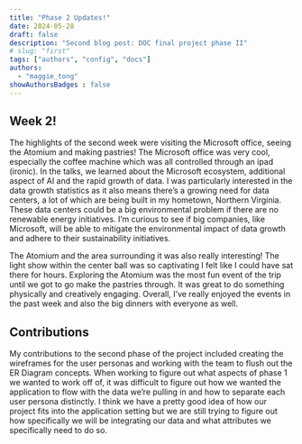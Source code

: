 ```yaml
---
title: "Phase 2 Updates!"
date: 2024-05-28
draft: false
description: "Second blog post: DOC final project phase II"
# slug: "first"
tags: ["authors", "config", "docs"]
authors:
  - "maggie_tong"
showAuthorsBadges : false
---
```



## Week 2!
The highlights of the second week were visiting the Microsoft office, seeing the Atomium and making pastries! The Microsoft office was very cool, especially the coffee machine which was all controlled through an ipad (ironic). In the talks, we learned about the Microsoft ecosystem, additional aspect of AI and the rapid growth of data. I was particularly interested in the data growth statistics as it also means there’s a growing need for data centers, a lot of which are being built in my hometown, Northern Virginia. These data centers could be a big environmental problem if there are no renewable energy initiatives. I’m curious to see if big companies, like Microsoft, will be able to mitigate the environmental impact of data growth and adhere to their sustainability initiatives.

The Atomium and the area surrounding it was also really interesting! The light show within the center ball was so captivating I felt like I could have sat there for hours. Exploring the Atomium was the most fun event of the trip until we got to go make the pastries through. It was great to do something physically and creatively engaging. Overall, I’ve really enjoyed the events in the past week and also the big dinners with everyone as well. 


## Contributions
My contributions to the second phase of the project included creating the wireframes for the user personas and working with the team to flush out the ER Diagram concepts. When working to figure out what aspects of phase 1 we wanted to work off of, it was difficult to figure out how we wanted the application to flow with the data we’re pulling in and how to separate each user persona distinctly. I think we have a pretty good idea of how our project fits into the application setting but we are still trying to figure out how specifically we will be integrating our data and what attributes we specifically need to do so. 
